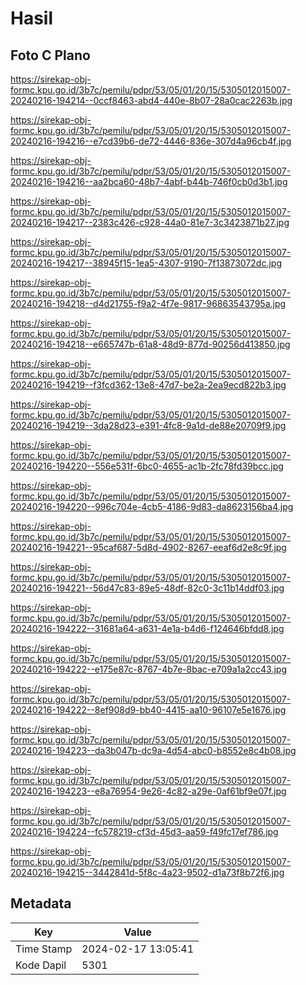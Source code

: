 # Hasil

## Foto C Plano

https://sirekap-obj-formc.kpu.go.id/3b7c/pemilu/pdpr/53/05/01/20/15/5305012015007-20240216-194214--0ccf8463-abd4-440e-8b07-28a0cac2263b.jpg

https://sirekap-obj-formc.kpu.go.id/3b7c/pemilu/pdpr/53/05/01/20/15/5305012015007-20240216-194216--e7cd39b6-de72-4446-836e-307d4a96cb4f.jpg

https://sirekap-obj-formc.kpu.go.id/3b7c/pemilu/pdpr/53/05/01/20/15/5305012015007-20240216-194216--aa2bca60-48b7-4abf-b44b-746f0cb0d3b1.jpg

https://sirekap-obj-formc.kpu.go.id/3b7c/pemilu/pdpr/53/05/01/20/15/5305012015007-20240216-194217--2383c426-c928-44a0-81e7-3c3423871b27.jpg

https://sirekap-obj-formc.kpu.go.id/3b7c/pemilu/pdpr/53/05/01/20/15/5305012015007-20240216-194217--38945f15-1ea5-4307-9190-7f13873072dc.jpg

https://sirekap-obj-formc.kpu.go.id/3b7c/pemilu/pdpr/53/05/01/20/15/5305012015007-20240216-194218--d4d21755-f9a2-4f7e-9817-96863543795a.jpg

https://sirekap-obj-formc.kpu.go.id/3b7c/pemilu/pdpr/53/05/01/20/15/5305012015007-20240216-194218--e665747b-61a8-48d9-877d-90256d413850.jpg

https://sirekap-obj-formc.kpu.go.id/3b7c/pemilu/pdpr/53/05/01/20/15/5305012015007-20240216-194219--f3fcd362-13e8-47d7-be2a-2ea9ecd822b3.jpg

https://sirekap-obj-formc.kpu.go.id/3b7c/pemilu/pdpr/53/05/01/20/15/5305012015007-20240216-194219--3da28d23-e391-4fc8-9a1d-de88e20709f9.jpg

https://sirekap-obj-formc.kpu.go.id/3b7c/pemilu/pdpr/53/05/01/20/15/5305012015007-20240216-194220--556e531f-6bc0-4655-ac1b-2fc78fd39bcc.jpg

https://sirekap-obj-formc.kpu.go.id/3b7c/pemilu/pdpr/53/05/01/20/15/5305012015007-20240216-194220--996c704e-4cb5-4186-9d83-da8623156ba4.jpg

https://sirekap-obj-formc.kpu.go.id/3b7c/pemilu/pdpr/53/05/01/20/15/5305012015007-20240216-194221--95caf687-5d8d-4902-8267-eeaf6d2e8c9f.jpg

https://sirekap-obj-formc.kpu.go.id/3b7c/pemilu/pdpr/53/05/01/20/15/5305012015007-20240216-194221--56d47c83-89e5-48df-82c0-3c11b14ddf03.jpg

https://sirekap-obj-formc.kpu.go.id/3b7c/pemilu/pdpr/53/05/01/20/15/5305012015007-20240216-194222--31681a64-a631-4e1a-b4d6-f124646bfdd8.jpg

https://sirekap-obj-formc.kpu.go.id/3b7c/pemilu/pdpr/53/05/01/20/15/5305012015007-20240216-194222--e175e87c-8767-4b7e-8bac-e709a1a2cc43.jpg

https://sirekap-obj-formc.kpu.go.id/3b7c/pemilu/pdpr/53/05/01/20/15/5305012015007-20240216-194222--8ef908d9-bb40-4415-aa10-96107e5e1676.jpg

https://sirekap-obj-formc.kpu.go.id/3b7c/pemilu/pdpr/53/05/01/20/15/5305012015007-20240216-194223--da3b047b-dc9a-4d54-abc0-b8552e8c4b08.jpg

https://sirekap-obj-formc.kpu.go.id/3b7c/pemilu/pdpr/53/05/01/20/15/5305012015007-20240216-194223--e8a76954-9e26-4c82-a29e-0af61bf9e07f.jpg

https://sirekap-obj-formc.kpu.go.id/3b7c/pemilu/pdpr/53/05/01/20/15/5305012015007-20240216-194224--fc578219-cf3d-45d3-aa59-f49fc17ef786.jpg

https://sirekap-obj-formc.kpu.go.id/3b7c/pemilu/pdpr/53/05/01/20/15/5305012015007-20240216-194215--3442841d-5f8c-4a23-9502-d1a73f8b72f6.jpg


## Metadata

| Key        | Value               |
| ---------- | ------------------- |
| Time Stamp | 2024-02-17 13:05:41 |
| Kode Dapil | 5301                |



